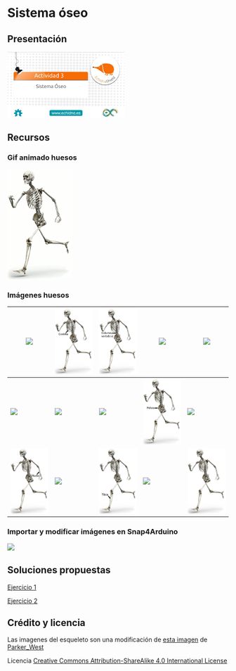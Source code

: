 # Sistema óseo

## Presentación
[<img src="https://github.com/EchidnaShield/Recursos/blob/master/Didactica/Actividades_Primaria/P03_Sistema_Oseo/Presentacion.jpg" height=150px>](https://docs.google.com/presentation/d/e/2PACX-1vTPm4czxn9bT9avK2kgZA-RMyvMCv9TGb5pXj3y3I5W7a4qFAO077c0neYWXSbvUYp1NCmHUIzXBhN3/pub?start=false&loop=false&delayms=3000)
## Recursos 
### Gif animado huesos
<img src="https://github.com/EchidnaShield/Recursos/blob/master/Didactica/Actividades_Primaria/P03_Sistema_Oseo/Imagenes/Huesos.gif" height=250px>

### Imágenes huesos
|<img src="https://github.com/EchidnaShield/Recursos/blob/master/Didactica/Actividades_Primaria/P03_Sistema_Oseo/Imagenes/Clavícula.png" height=150px>|<img src="https://github.com/EchidnaShield/Recursos/blob/master/Didactica/Actividades_Primaria/P03_Sistema_Oseo/Imagenes/Costilla.png" height=150px>|<img src="https://github.com/EchidnaShield/Recursos/blob/master/Didactica/Actividades_Primaria/P03_Sistema_Oseo/Imagenes/Columna.png" height=150px>|<img src="https://github.com/EchidnaShield/Recursos/blob/master/Didactica/Actividades_Primaria/P03_Sistema_Oseo/Imagenes/Cráneo.png" height=150px>|<img src="https://github.com/EchidnaShield/Recursos/blob/master/Didactica/Actividades_Primaria/P03_Sistema_Oseo/Imagenes/Cúbito.png" height=150px>|
|---|---|---|---|---|
|<img src="https://github.com/EchidnaShield/Recursos/blob/master/Didactica/Actividades_Primaria/P03_Sistema_Oseo/Imagenes/Escápula.png" height=150px>|<img src="https://github.com/EchidnaShield/Recursos/blob/master/Didactica/Actividades_Primaria/P03_Sistema_Oseo/Imagenes/Esternón.png" height=150px>|<img src="https://github.com/EchidnaShield/Recursos/blob/master/Didactica/Actividades_Primaria/P03_Sistema_Oseo/Imagenes/Húmero.png" height=150px>|<img src="https://github.com/EchidnaShield/Recursos/blob/master/Didactica/Actividades_Primaria/P03_Sistema_Oseo/Imagenes/Pelvis.png" height=150px>|<img src="https://github.com/EchidnaShield/Recursos/blob/master/Didactica/Actividades_Primaria/P03_Sistema_Oseo/Imagenes/Peroné.png" height=150px>|
|<img src="https://github.com/EchidnaShield/Recursos/blob/master/Didactica/Actividades_Primaria/P03_Sistema_Oseo/Imagenes/Radio.png" height=150px>|<img src="https://github.com/EchidnaShield/Recursos/blob/master/Didactica/Actividades_Primaria/P03_Sistema_Oseo/Imagenes/Rótula.png" height=150px>|<img src="https://github.com/EchidnaShield/Recursos/blob/master/Didactica/Actividades_Primaria/P03_Sistema_Oseo/Imagenes/Tibia.png" height=150px>|<img src="https://github.com/EchidnaShield/Recursos/blob/master/Didactica/Actividades_Primaria/P03_Sistema_Oseo/Imagenes/fémur.png" height=150px>|<img src="https://github.com/EchidnaShield/Recursos/blob/master/Didactica/Actividades_Primaria/P03_Sistema_Oseo/Imagenes/base.png" height=150px>|

### Importar y modificar imágenes en Snap4Arduino
[<img src="https://github.com/EchidnaShield/Recursos/blob/master/Didactica/Actividades_Primaria/P03_Sistema_Oseo/Video.jpg" height=150px>](https://www.youtube.com/watch?v=9v9mQy2Yz5U&feature=youtu.be)
## Soluciones propuestas
[Ejercicio 1](https://github.com/EchidnaShield/Recursos/blob/master/Didactica/Actividades_Primaria/P03_Sistema_Oseo/Ejercicio1.xml)

[Ejercicio 2](https://github.com/EchidnaShield/Recursos/blob/master/Didactica/Actividades_Primaria/P03_Sistema_Oseo/Ejercicio2.xml)

## Crédito y licencia
Las imagenes del esqueleto son una modificación de [esta imagen](https://pixabay.com/es/illustrations/esqueleto-humana-hueso-huesos-3342754/) de [Parker_West](https://pixabay.com/es/users/Parker_West-7094318/)

Licencia [Creative Commons Attribution-ShareAlike 4.0 International License](http://creativecommons.org/licenses/by-sa/4.0/)
